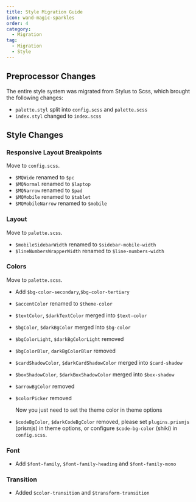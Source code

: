 ```yaml
---
title: Style Migration Guide
icon: wand-magic-sparkles
order: 4
category:
  - Migration
tag:
  - Migration
  - Style
---
```


## Preprocessor Changes

The entire style system was migrated from Stylus to Scss, which brought the following changes:

- `palette.styl` split into `config.scss` and `palette.scss`
- `index.styl` changed to `index.scss`

## Style Changes

### Responsive Layout Breakpoints

Move to `config.scss`.

- `$MQWide` renamed to `$pc`
- `$MQNormal` renamed to `$laptop`
- `$MQNarrow` renamed to `$pad`
- `$MQMobile` renamed to `$tablet`
- `$MQMobileNarrow` renamed to `$mobile`

### Layout

Move to `palette.scss`.

- `$mobileSidebarWidth` renamed to `$sidebar-mobile-width`
- `$lineNumbersWrapperWidth` renamed to `$line-numbers-width`

### Colors

Move to `palette.scss`.

- Add `$bg-color-secondary`,`$bg-color-tertiary`

- `$accentColor` renamed to `$theme-color`

- `$textColor`, `$darkTextColor` merged into `$text-color`

- `$bgColor`, `$darkBgColor` merged into `$bg-color`

- `$bgColorLight`, `$darkBgColorLight` removed

- `$bgColorBlur`, `darkBgColorBlur` removed

- `$cardShadowColor`, `$darkCardShadowColor` merged into `$card-shadow`

- `$boxShadowColor`, `$darkBoxShadowColor` merged into `$box-shadow`

- `$arrowBgColor` removed

- `$colorPicker` removed

  Now you just need to set the theme color in theme options

- `$codeBgColor`, `$darkCodeBgColor` removed, please set `plugins.prismjs` (prismjs) in theme options, or configure `$code-bg-color` (shiki) in `config.scss`.

### Font

- Add `$font-family`, `$font-family-heading` and `$font-family-mono`

### Transition

- Added `$color-transition` and `$transform-transition`
